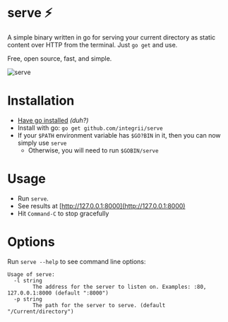 # serve ⚡️

A simple binary written in go for serving your current directory as static content over HTTP from the terminal.  Just `go get` and use.

Free, open source, fast, and simple.


![serve](https://github.com/integrii/serve/raw/master/tutorial.png "Why did a static command line serve this good not exist yet?")


# Installation

- [Have go installed](https://golang.org) _(duh?)_
- Install with go: `go get github.com/integrii/serve`
- If your `$PATH` environment variable has `$GO?BIN` in it, then you can now simply use `serve`
  - Otherwise, you will need to run `$GOBIN/serve`

# Usage

- Run `serve`.
- See results at [http://127.0.0.1:8000](http://127.0.0.1:8000)
- Hit `Command-C` to stop gracefully


# Options

Run `serve --help` to see command line options:

```
Usage of serve:
  -l string
        The address for the server to listen on. Examples: :80, 127.0.0.1:8000 (default ":8000")
  -p string
        The path for the server to serve. (default "/Current/directory")
```
